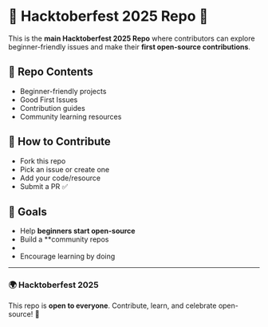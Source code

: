 # 🎃 Hacktoberfest 2025 Repo 🎉

This is the **main Hacktoberfest 2025 Repo** where contributors can explore beginner-friendly issues and make their **first open-source contributions**.

## 📂 Repo Contents
- Beginner-friendly projects
- Good First Issues
- Contribution guides
- Community learning resources

## 🚀 How to Contribute
- Fork this repo
- Pick an issue or create one
- Add your code/resource
- Submit a PR ✅

## 🎯 Goals
- Help **beginners start open-source**
- Build a **community repos
- 
- Encourage learning by doing

---

### 🌍 Hacktoberfest 2025
This repo is **open to everyone**. Contribute, learn, and celebrate open-source! 💖
